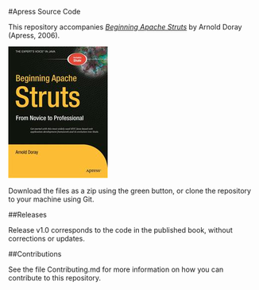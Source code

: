 #Apress Source Code

This repository accompanies [*Beginning Apache Struts*](http://www.apress.com/9781590596043) by Arnold Doray (Apress, 2006).

![Cover image](9781590596043.jpg)

Download the files as a zip using the green button, or clone the repository to your machine using Git.

##Releases

Release v1.0 corresponds to the code in the published book, without corrections or updates.

##Contributions

See the file Contributing.md for more information on how you can contribute to this repository.
